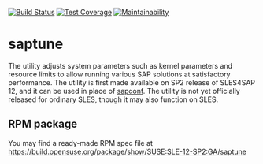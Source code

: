 
[![Build Status](https://travis-ci.org/SUSE/saptune.svg?branch=master)](https://travis-ci.org/SUSE/saptune)
[![Test Coverage](https://api.codeclimate.com/v1/badges/5375e2ca293dd0e8b322/test_coverage)](https://codeclimate.com/github/SUSE/saptune/test_coverage)
[![Maintainability](https://api.codeclimate.com/v1/badges/5375e2ca293dd0e8b322/maintainability)](https://codeclimate.com/github/SUSE/saptune/maintainability)

# saptune
The utility adjusts system parameters such as kernel parameters and resource limits
to allow running various SAP solutions at satisfactory performance.
The utility is first made available on SP2 release of SLES4SAP 12, and it can be used in place of [sapconf](https://github.com/SUSE/sapconf). The utility is not yet officially released for ordinary SLES, though it may also function on SLES.

## RPM package
You may find a ready-made RPM spec file at https://build.opensuse.org/package/show/SUSE:SLE-12-SP2:GA/saptune
